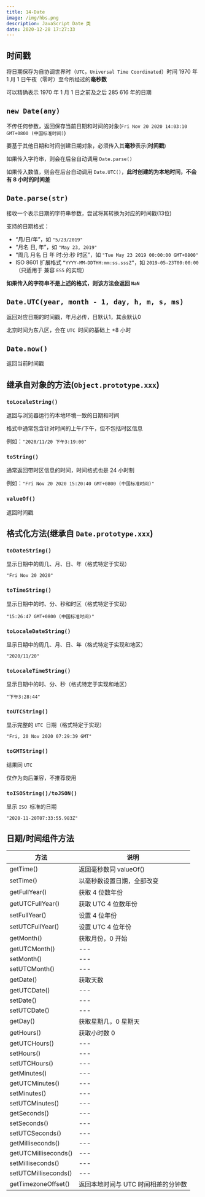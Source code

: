 ```yaml
---
title: 14-Date
image: /img/hbs.png
description: JavaScript Date 类
date: 2020-12-28 17:27:33
---
```




## 时间戳

将日期保存为自协调世界时（`UTC`，`Universal Time Coordinated`）时间 1970 年 1 月 1 日午夜（零时）至今所经过的**毫秒数**

可以精确表示 1970 年 1 月 1 日之前及之后 285 616 年的日期

## `new Date(any)`

不传任何参数，返回保存当前日期和时间的对象(`Fri Nov 20 2020 14:03:10 GMT+0800 (中国标准时间)`)

要基于其他日期和时间创建日期对象，必须传入其**毫秒**表示(**时间戳**)

如果传入字符串，则会在后台自动调用 `Date.parse()`

如果传入数值，则会在后台自动调用 `Date.UTC()`，**此时创建的为本地时间，不会有 8 小时的时间差**

## `Date.parse(str)`

接收一个表示日期的字符串参数，尝试将其转换为对应的时间戳(13位)

支持的日期格式：
  - “月/日/年”，如 `"5/23/2019"`
  - “月名 日, 年”，如 `"May 23, 2019"`
  - “周几 月名 日 年 时:分:秒 时区”，如 `"Tue May 23 2019 00:00:00 GMT+0800"`
  - ISO 8601 扩展格式 `“YYYY-MM-DDTHH:mm:ss.sssZ”`，如 `2019-05-23T00:00:00`（只适用于 兼容 `ES5` 的实现）

**如果传入的字符串不是上述的格式，则该方法会返回 `NaN`**

## `Date.UTC(year, month - 1, day, h, m, s, ms)`

返回对应日期的时间戳，年月必传，日默认1，其余默认0

北京时间为东八区，会在 `UTC `时间的基础上 +8 小时

## `Date.now()`

返回当前时间戳

## 继承自对象的方法(`Object.prototype.xxx`)

### `toLocaleString()`

返回与浏览器运行的本地环境一致的日期和时间

格式中通常包含针对时间的上午/下午，但不包括时区信息

例如：`"2020/11/20 下午3:19:00"`

### `toString()`

通常返回带时区信息的时间，时间格式也是 24 小时制

例如：`"Fri Nov 20 2020 15:20:40 GMT+0800 (中国标准时间)"`

### `valueOf()`

返回时间戳

## 格式化方法(继承自 `Date.prototype.xxx`)

### `toDateString()`

显示日期中的周几、月、日、年（格式特定于实现）

`"Fri Nov 20 2020"`

### `toTimeString()`

显示日期中的时、分、秒和时区（格式特定于实现）

`"15:26:47 GMT+0800 (中国标准时间)"`

### `toLocaleDateString()`

显示日期中的周几、月、日、年（格式特定于实现和地区）

`"2020/11/20"`

### `toLocaleTimeString()`

显示日期中的时、分、秒（格式特定于实现和地区）

`"下午3:28:44"`

### `toUTCString()`

显示完整的 `UTC `日期（格式特定于实现）

`"Fri, 20 Nov 2020 07:29:39 GMT"`

### `toGMTString()`

结果同 `UTC`

仅作为向后兼容，不推荐使用

### `toISOString()/toJSON()`

显示 `ISO `标准的日期

`"2020-11-20T07:33:55.983Z"`

## 日期/时间组件方法

方法 |	说明
--- | ---
getTime() |	返回毫秒数同 valueOf()
setTime() |	以毫秒数设置日期，全部改变
getFullYear() |	获取 4 位数年份
getUTCFullYear() |	获取 UTC 4 位数年份
setFullYear() |	设置 4 位年份
setUTCFullYear() |	设置 UTC 4 位年份
getMonth() |	获取月份，0 开始
getUTCMonth()	| ---
setMonth() |	---
setUTCMonth() |	---
getDate()	| 获取天数
getUTCDate() |	---
setDate()	| ---
setUTCDate()	| ---
getDay()	| 获取星期几，0 星期天
getHours()	| 获取小时数 0
getUTCHours()	| ---
setHours()	| ---
setUTCHours()	| ---
getMinutes()	| ---
getUTCMinutes()	| ---
setMinutes()	| ---
setUTCMinutes()	| ---
getSeconds()	| ---
setSeconds()	| ---
setUTCSeconds()	| ---
getMilliseconds()	| ---
getUTCMilliseconds() |	---
setMilliseconds()	| ---
setUTCMilliseconds() |	---
getTimezoneOffset()	| 返回本地时间与 UTC 时间相差的分钟数